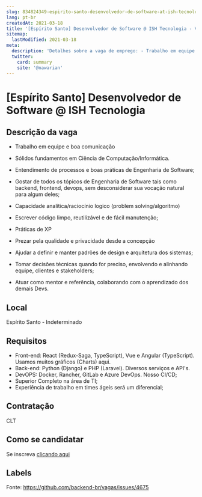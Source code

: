 ```yaml
---
slug: 834824349-espirito-santo-desenvolvedor-de-software-at-ish-tecnologia
lang: pt-br
createdAt: 2021-03-18
title: '[Espírito Santo] Desenvolvedor de Software @ ISH Tecnologia - Vaga de Emprego'
sitemap:
  lastModified: 2021-03-18
meta:
  description: 'Detalhes sobre a vaga de emprego: - Trabalho em equipe e boa comunicação - Sólidos fundamentos em Ciência de Computação/Informática. - Entendimento de processos e boas práticas de Engenharia de Software; - Gostar de todos os tópicos de Engenharia de Software tais como backend, frontend, devops, sem desconsiderar sua vocação natural para algum deles; - Capacidade analítica/raciocínio logico (problem solving/algoritmo) - Escrever código limpo, reutilizável e de fácil manutenção; - Práticas de XP - Prezar pela qualidade e privacidade desde a concepção - Ajudar a definir e manter padrões de design e arquitetura dos sistemas; - Tomar decisões técnicas quando for preciso, envolvendo e alinhando equipe, clientes e stakeholders; - Atuar como mentor e referência, colaborando com o aprendizado dos demais Devs.'
  twitter:
    card: summary
    site: '@nawarian'
---
```


# [Espírito Santo] Desenvolvedor de Software @ ISH Tecnologia

## Descrição da vaga

- Trabalho em equipe e boa comunicação

- Sólidos fundamentos em Ciência de Computação/Informática.

- Entendimento de processos e boas práticas de Engenharia de Software;

- Gostar de todos os tópicos de Engenharia de Software tais como backend, frontend, devops, sem desconsiderar sua vocação natural para algum deles;

- Capacidade analítica/raciocínio logico (problem solving/algoritmo)

- Escrever código limpo, reutilizável e de fácil manutenção;

- Práticas de XP

- Prezar pela qualidade e privacidade desde a concepção

- Ajudar a definir e manter padrões de design e arquitetura dos sistemas;

- Tomar decisões técnicas quando for preciso, envolvendo e alinhando equipe, clientes e stakeholders;

- Atuar como mentor e referência, colaborando com o aprendizado dos demais Devs.

## Local

Espírito Santo - Indeterminado

## Requisitos

- Front-end: React (Redux-Saga, TypeScript), Vue e Angular (TypeScript). Usamos muitos gráficos (Charts) aqui.
- Back-end: Python (Django) e PHP (Laravel). Diversos serviços e API's.
- DevOPS: Docker, Rancher, GitLab e Azure DevOps. Nosso CI/CD;
- Superior Completo na área de TI;
- Experiência de trabalho em times ágeis será um diferencial;

## Contratação

CLT

## Como se candidatar

Se inscreva [clicando aqui](https://www.pyjobs.com.br/job/2308)

## Labels



Fonte: https://github.com/backend-br/vagas/issues/4675